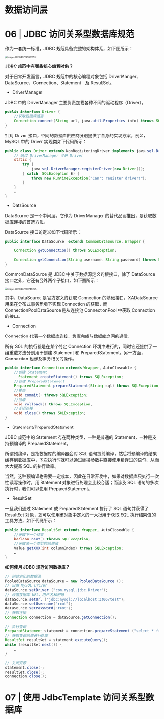 # 数据访问层

# 06 | JDBC 访问关系型数据库规范

作为一套统一标准，JDBC 规范具备完整的架构体系，如下图所示：

<img src="https://gitee.com/yanglu_u/ImgRepository/raw/master/images/20210407225931.png" alt="image-20210407225931153" style="zoom:50%;" />

**JDBC 规范中有哪些核心编程对象？**

对于日常开发而言，JDBC 规范中的核心编程对象包括 DriverManger、DataSource、Connection、Statement，及 ResultSet。

- DriverManager

JDBC 中的 DriverManager 主要负责加载各种不同的驱动程序（Driver）。

```java
public interface Driver {
    //获取数据库连接
    Connection connect(String url, java.util.Properties info) throws SQLException;
}
```

针对 Driver 接口，不同的数据库供应商分别提供了自身的实现方案。例如，MySQL 中的 Driver 实现类如下代码所示：

```java
public class Driver extends NonRegisteringDriver implements java.sql.Driver {
    // 通过 DriverManager 注册 Driver
    static {
        try {
            java.sql.DriverManager.registerDriver(new Driver());
        } catch (SQLException E) {
            throw new RuntimeException("Can't register driver!");
        }
    }
    …
}
```

- DataSource

DataSource 是一个中间层，它作为 DriverManager 的替代品而推出，是获取数据库连接的首选方法。

DataSource 接口的定义如下代码所示：

```java
public interface DataSource  extends CommonDataSource, Wrapper {
 
    Connection getConnection() throws SQLException;
 
    Connection getConnection(String username, String password) throws SQLException;
}
```

CommonDataSource 是 JDBC 中关于数据源定义的根接口，除了 DataSource 接口之外，它还有另外两个子接口，如下图所示：

<img src="https://gitee.com/yanglu_u/ImgRepository/raw/master/images/20210407230746.png" alt="image-20210407230746295" style="zoom:50%;" />

其中，DataSource 是官方定义的获取 Connection 的基础接口，XADataSource 用来在分布式事务环境下实现 Connection 的获取，而 ConnectionPoolDataSource 是从连接池 ConnectionPool 中获取 Connection 的接口。

- Connection

Connection 代表一个数据库连接，负责完成与数据库之间的通信。

所有 SQL 的执行都是在某个特定 Connection 环境中进行的，同时它还提供了一组重载方法分别用于创建 Statement 和 PreparedStatement。另一方面，Connection 也涉及事务相关的操作。

```java
public interface Connection extends Wrapper, AutoCloseable {
    //创建 Statement
 	  Statement createStatement() throws SQLException;
    //创建 PreparedStatement
    PreparedStatement prepareStatement(String sql) throws SQLException;
    //提交
    void commit() throws SQLException;
    //回滚
    void rollback() throws SQLException;
    //关闭连接
    void close() throws SQLException;
}
```

- Statement/PreparedStatement

JDBC 规范中的 Statement 存在两种类型，一种是普通的 Statement，一种是支持预编译的 PreparedStatement。

所谓预编译，是指数据库的编译器会对 SQL 语句提前编译，然后将预编译的结果缓存到数据库中，下次执行时就可以通过替换参数并直接使用编译过的语句，从而大大提高 SQL 的执行效率。

当然，这种预编译也需要一定成本，因此在日常开发中，如果对数据库只执行一次性读写操作时，用 Statement 对象进行处理会比较合适；而涉及 SQL 语句的多次执行时，我们可以使用 PreparedStatement。

- ResultSet

一旦我们通过 Statement 或 PreparedStatement 执行了 SQL 语句并获得了 ResultSet 对象，就可以使用该对象中定义的一大批用于获取 SQL 执行结果值的工具方法，如下代码所示：

```java
public interface ResultSet extends Wrapper, AutoCloseable {
    //获取下一个结果
    boolean next() throws SQLException;
    //获取某一个类型的结果值
    Value getXXX(int columnIndex) throws SQLException;
    …
}
```

**如何使用 JDBC 规范访问数据库？**

```java
// 创建池化的数据源
PooledDataSource dataSource = new PooledDataSource ();
// 设置 MySQL Driver
dataSource.setDriver ("com.mysql.jdbc.Driver");
// 设置数据库 URL、用户名和密码
dataSource.setUrl ("jdbc:mysql://localhost:3306/test");
dataSource.setUsername("root");
dataSource.setPassword("root");
// 获取连接
Connection connection = dataSource.getConnection();
 
// 执行查询
PreparedStatement statement = connection.prepareStatement ("select * from user");
// 获取查询结果进行处理
ResultSet resultSet = statement.executeQuery();
while (resultSet.next()) {
	…
}
 
// 关闭资源
statement.close();
resultSet.close();
connection.close();
```

# 07 | 使用 JdbcTemplate 访问关系型数据库



























